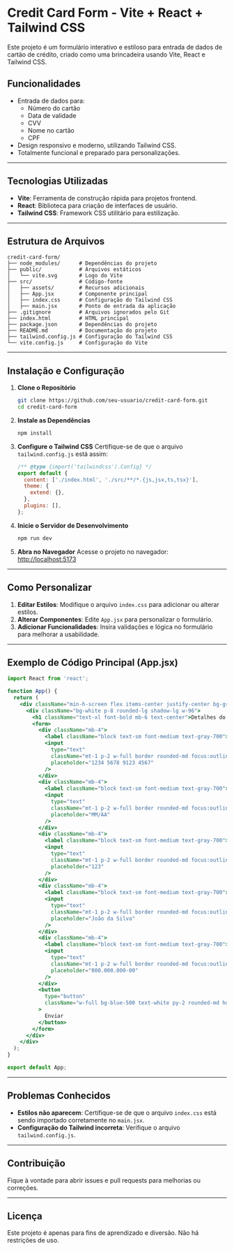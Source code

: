 # Credit Card Form - Vite + React + Tailwind CSS

Este projeto é um formulário interativo e estiloso para entrada de dados de cartão de crédito, criado como uma brincadeira usando Vite, React e Tailwind CSS.

## Funcionalidades
- Entrada de dados para:
  - Número do cartão
  - Data de validade
  - CVV
  - Nome no cartão
  - CPF
- Design responsivo e moderno, utilizando Tailwind CSS.
- Totalmente funcional e preparado para personalizações.

---

## Tecnologias Utilizadas
- **Vite**: Ferramenta de construção rápida para projetos frontend.
- **React**: Biblioteca para criação de interfaces de usuário.
- **Tailwind CSS**: Framework CSS utilitário para estilização.

---

## Estrutura de Arquivos
```
credit-card-form/
├── node_modules/      # Dependências do projeto
├── public/            # Arquivos estáticos
│   └── vite.svg       # Logo do Vite
├── src/               # Código-fonte
│   ├── assets/        # Recursos adicionais
│   ├── App.jsx        # Componente principal
│   ├── index.css      # Configuração do Tailwind CSS
│   ├── main.jsx       # Ponto de entrada da aplicação
├── .gitignore         # Arquivos ignorados pelo Git
├── index.html         # HTML principal
├── package.json       # Dependências do projeto
├── README.md          # Documentação do projeto
├── tailwind.config.js # Configuração do Tailwind CSS
└── vite.config.js     # Configuração do Vite
```

---

## Instalação e Configuração

1. **Clone o Repositório**
   ```bash
   git clone https://github.com/seu-usuario/credit-card-form.git
   cd credit-card-form
   ```

2. **Instale as Dependências**
   ```bash
   npm install
   ```

3. **Configure o Tailwind CSS**
   Certifique-se de que o arquivo `tailwind.config.js` está assim:
   ```javascript
   /** @type {import('tailwindcss').Config} */
   export default {
     content: ['./index.html', './src/**/*.{js,jsx,ts,tsx}'],
     theme: {
       extend: {},
     },
     plugins: [],
   };
   ```

4. **Inicie o Servidor de Desenvolvimento**
   ```bash
   npm run dev
   ```

5. **Abra no Navegador**
   Acesse o projeto no navegador: [http://localhost:5173](http://localhost:5173)

---

## Como Personalizar

1. **Editar Estilos**: Modifique o arquivo `index.css` para adicionar ou alterar estilos.
2. **Alterar Componentes**: Edite `App.jsx` para personalizar o formulário.
3. **Adicionar Funcionalidades**: Insira validações e lógica no formulário para melhorar a usabilidade.

---

## Exemplo de Código Principal (App.jsx)
```jsx
import React from 'react';

function App() {
  return (
    <div className="min-h-screen flex items-center justify-center bg-gray-100">
      <div className="bg-white p-8 rounded-lg shadow-lg w-96">
        <h1 className="text-xl font-bold mb-6 text-center">Detalhes do Cartão</h1>
        <form>
          <div className="mb-4">
            <label className="block text-sm font-medium text-gray-700">Número do Cartão</label>
            <input
              type="text"
              className="mt-1 p-2 w-full border rounded-md focus:outline-none focus:ring-2 focus:ring-blue-400"
              placeholder="1234 5678 9123 4567"
            />
          </div>
          <div className="mb-4">
            <label className="block text-sm font-medium text-gray-700">Data de Validade</label>
            <input
              type="text"
              className="mt-1 p-2 w-full border rounded-md focus:outline-none focus:ring-2 focus:ring-blue-400"
              placeholder="MM/AA"
            />
          </div>
          <div className="mb-4">
            <label className="block text-sm font-medium text-gray-700">CVV</label>
            <input
              type="text"
              className="mt-1 p-2 w-full border rounded-md focus:outline-none focus:ring-2 focus:ring-blue-400"
              placeholder="123"
            />
          </div>
          <div className="mb-4">
            <label className="block text-sm font-medium text-gray-700">Nome no Cartão</label>
            <input
              type="text"
              className="mt-1 p-2 w-full border rounded-md focus:outline-none focus:ring-2 focus:ring-blue-400"
              placeholder="João da Silva"
            />
          </div>
          <div className="mb-4">
            <label className="block text-sm font-medium text-gray-700">CPF</label>
            <input
              type="text"
              className="mt-1 p-2 w-full border rounded-md focus:outline-none focus:ring-2 focus:ring-blue-400"
              placeholder="000.000.000-00"
            />
          </div>
          <button
            type="button"
            className="w-full bg-blue-500 text-white py-2 rounded-md hover:bg-blue-600 transition"
          >
            Enviar
          </button>
        </form>
      </div>
    </div>
  );
}

export default App;
```

---

## Problemas Conhecidos
- **Estilos não aparecem**: Certifique-se de que o arquivo `index.css` está sendo importado corretamente no `main.jsx`.
- **Configuração do Tailwind incorreta**: Verifique o arquivo `tailwind.config.js`.

---

## Contribuição
Fique à vontade para abrir issues e pull requests para melhorias ou correções.

---

## Licença
Este projeto é apenas para fins de aprendizado e diversão. Não há restrições de uso.

